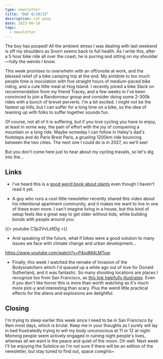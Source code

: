 ```yaml
---
type: newsletter
title: "D&F 6/18/23"
description: cat poop
date: 2023-06-18
tags:
  - newsletter
---
```


The boy has pooped! All the ambient stress I was dealing with last weekend is off my shoulders as Snorri seems back to full health. As I write this, after a 5 hour bike ride all over the coast, he is purring and sitting on my shoulder—fully the weirdo I know.

This week promises to overwhelm with an off/onsite at work, and the blessed relief of a bike camping trip at the end. My antidote to too much people time is inoculation with five straight hours of medium-paced bike riding, and a cute little meal at Hog Island. I recently joined a bike Slack on recommendation from my friend Tracey, and a few weeks in I've been convinced to join a Randonneur group and consider doing some 2-300k rides with a bunch of brevet perverts. I'm a bit excited. I might not be the fastest up hills, but I can suffer for a long time on a bike, so the idea of teaming up with folks to suffer together sounds fun.

Of course, not all of it is suffering, but if you love cycling you have to enjoy, at least in some way, the pain of effort with the joy of conquering a mountain or a long ride. Maybe someday I can follow in Haley's dad's footsteps and do Paris Brest Paris, a _grueling_ 1200km ride bouncing between the two cities. The next one I could do is in 2027, so we'll see!

But you don't come here just to hear about my cycling travails, so let's dig into the...

## Links

- I've heard this is a [good weird book about plants](https://tworiverspress.com/media-information-for-botaniphoria/) even though I haven't read it yet.

- A guy who runs a cool little newsletter recently shared this video about his intentional apartment community, and it makes me want to live in one of these even more. I can't imagine living in a house, but this kind of setup feels like a great way to get older without kids, while building bonds with people around you:

{{< youtube C3p2VvLz6Dg >}}

- And speaking of the future, what if bikes were a good solution to many issues we face with climate change and urban development...

https://www.youtube.com/watch?v=P4odM4LMTuw

- Finally, this week I watched the remake of Invasion of the Bodysnatchers which I'd queued up a while ago out of love for Donald Sutherland, and it was fantastic. So many shooting locations are places I recognize too from San Francisco, as [this link helpfully illustrates](http://www.thennowmovielocations.com/2022/02/invasion-of-body-snatchers-1978.html). Even if you don't like horror this is more than worth watching as it's much more plot-y and interesting than scary. Plus the weird little practical effects for the aliens and explosions are delightful.

## Closing

I'm trying to sleep earlier this week since I need to be _in_ San Francisco by 9am most days, which is brutal. Keep me in your thoughts as I surely will lay in bed frustratedly trying to will my body unconscious at 11 or 12 at night. Morning people seem actively engaged in ruining night people's lives, whereas all we want is the peace and quiet of the moon. Oh well. Next week I'll be enjoying the Solstice so I'm not sure if there will be an edition of the newsletter, but stay tuned to find out, space cowgirls~